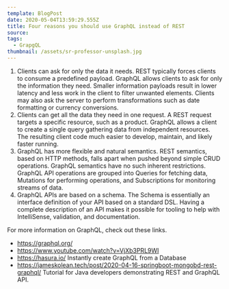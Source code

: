 ```yaml
---
template: BlogPost
date: 2020-05-04T13:59:29.555Z
title: Four reasons you should use GraphQL instead of REST
source:
tags:
  - GrapgQL
thumbnail: /assets/sr-professor-unsplash.jpg
---
```


1. Clients can ask for only the data it needs. REST typically forces clients to consume a predefined payload. GraphQL allows clients to ask for only the information they need. Smaller information payloads result in lower latency and less work in the client to filter unwanted elements. Clients may also ask the server to perform transformations such as date formatting or currency conversions.
2. Clients can get all the data they need in one request. A REST request targets a specific resource, such as a product. GraphQL allows a client to create a single query gathering data from independent resources. The resulting client code much easier to develop, maintain, and likely faster running.
3. GraphQL has more flexible and natural semantics. REST semantics, based on HTTP methods, falls apart when pushed beyond simple CRUD operations. GraphQL semantics have no such inherent restrictions. GraphQL API operations are grouped into Queries for fetching data, Mutations for performing operations, and Subscriptions for monitoring streams of data.
4. GraphQL APIs are based on a schema. The Schema is essentially an interface definition of your API based on a standard DSL. Having a complete description of an API makes it possible for tooling to help with IntelliSense, validation, and documentation.

For more information on GraphQL, check out these links.

- https://graphql.org/
- https://www.youtube.com/watch?v=VjXb3PRL9WI
- https://hasura.io/ Instantly create GraphQL from a Database
- https://jameskolean.tech/post/2020-04-16-springboot-mongobd-rest-graphql/ Tutorial for Java developers demonstrating REST and GraphQL API.

